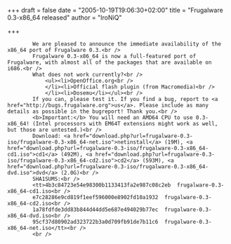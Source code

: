
+++
draft = false
date = "2005-10-19T19:06:30+02:00"
title = "Frugalware 0.3-x86_64 released"
author = "IroNiQ"

+++

            We are pleased to announce the immediate availability of the x86_64 port of Frugalware 0.3.<br />
            Frugalware 0.3-x86_64 is now a full-featured port of Frugalware, with almost all of the packages that are available on i686.<br />
            What does not work currently?<br />
                <ul><li>OpenOffice.org<br />
                </li><li>Official flash plugin (from Macromedia)<br />
                </li><li>Dosemu</li></ul><br />
            If you can, please test it. If you find a bug, report to <a href="http://bugs.frugalware.org">us</a>. Please include as many details as possible in the bugreport! Thank you.<br />
            <b>Important:</b> You will need an AMD64 CPU to use 0.3-x86_64! (Intel processors with EM64T extensions might work as well, but those are untested.)<br />
            Download: <a href="download.php?url=frugalware-0.3-iso/frugalware-0.3-x86_64-net.iso">netinstall</a> (19M), <a href="download.php?url=frugalware-0.3-iso/frugalware-0.3-x86_64-cd1.iso">cd1</a> (492M), <a href="download.php?url=frugalware-0.3-iso/frugalware-0.3-x86_64-cd2.iso">cd2</a> (593M), <a href="download.php?url=frugalware-0.3-iso/frugalware-0.3-x86_64-dvd.iso">dvd</a> (2.0G)<br />
            SHA1SUMS:<br />
            <tt>4b3c84723e54e98300b1133413fa2e987c08c2eb  frugalware-0.3-x86_64-cd1.iso<br />
            e7c28286e9cd819f1eef596000e8902fd10a1932  frugalware-0.3-x86_64-cd2.iso<br />
            1a78fdfde3dd83b844d44dd5e687e494029b77ec  frugalware-0.3-x86_64-dvd.iso<br />
            95cf37d80902ad323722b3a0d709fb91de7b11c6  frugalware-0.3-x86_64-net.iso</tt><br />
            <br />
            
        